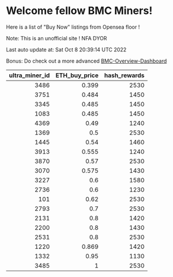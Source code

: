 # Welcome fellow BMC Miners!
Here is a list of "Buy Now" listings from Opensea floor !

Note: This is an unofficial site ! NFA DYOR

Last auto update at: Sat Oct  8 20:39:14 UTC 2022

Bonus: Do check out a more advanced [BMC-Overview-Dashboard](https://dune.com/defifunk/BMC-Overview-Dashboard)


|   ultra_miner_id |   ETH_buy_price |   hash_rewards |
|-----------------:|----------------:|---------------:|
|             3486 |           0.399 |           2530 |
|             3751 |           0.484 |           1450 |
|             3345 |           0.485 |           1450 |
|             1083 |           0.485 |           1450 |
|             4369 |           0.49  |           1240 |
|             1369 |           0.5   |           2530 |
|             1445 |           0.54  |           1460 |
|             3913 |           0.555 |           1240 |
|             3870 |           0.57  |           2530 |
|             3070 |           0.575 |           1430 |
|             3227 |           0.6   |           1580 |
|             2736 |           0.6   |           1230 |
|              101 |           0.62  |           2530 |
|             2793 |           0.7   |           2530 |
|             2131 |           0.8   |           1420 |
|             2200 |           0.8   |           1430 |
|             2531 |           0.8   |           2530 |
|             1220 |           0.869 |           1420 |
|             1332 |           0.95  |           1130 |
|             3485 |           1     |           2530 |
